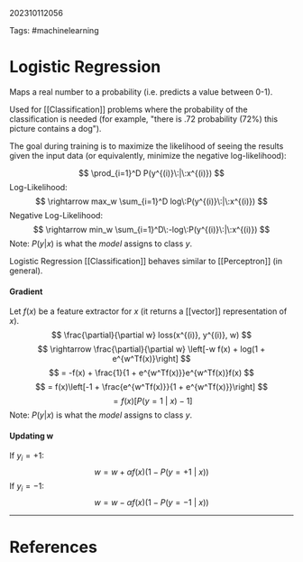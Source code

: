 202310112056

Tags: #machinelearning 

# Logistic Regression
Maps a real number to a probability (i.e. predicts a value between 0-1).

Used for [[Classification]] problems where the probability of the classification is needed (for example, "there is .72 probability (72%) this picture contains a dog").

The goal during training is to maximize the likelihood of seeing the results given the input data (or equivalently, minimize the negative log-likelihood):

$$
\prod_{i=1}^D P(y^{(i)}\:|\:x^{(i)})
$$
Log-Likelihood:
$$
\rightarrow max_w \sum_{i=1}^D log\:P(y^{(i)}\:|\:x^{(i)})
$$
Negative Log-Likelihood:
$$
\rightarrow min_w \sum_{i=1}^D\:-log\:P(y^{(i)}\:|\:x^{(i)})
$$
Note: $P(y|x)$ is what the *model* assigns to class $y$.

Logistic Regression [[Classification]] behaves similar to [[Perceptron]] (in general).
#### Gradient
Let $f(x)$ be a feature extractor for $x$ (it returns a [[vector]] representation of $x$).
$$
\frac{\partial}{\partial w} loss(x^{(i)}, y^{(i)}, w)
$$
$$
\rightarrow \frac{\partial}{\partial w} \left[-w f(x) + log(1 + e^{w^Tf(x)}\right]
$$
$$
= -f(x) + \frac{1}{1 + e^{w^Tf(x)}}e^{w^Tf(x)}f(x)
$$
$$
= f(x)\left[-1 + \frac{e^{w^Tf(x)}}{1 + e^{w^Tf(x)}}\right]
$$
$$
= f(x)\left[P(y = 1\:|\:x)- 1\right]
$$
Note: $P(y|x)$ is what the *model* assigns to class $y$.
#### Updating w
If $y_i = +1$:
$$
w = w + \alpha f(x)(1 - P(y = +1\:|\:x))
$$
If $y_i = -1$:
$$
w = w - \alpha f(x)(1 - P(y = -1\:|\:x))
$$

---
# References
